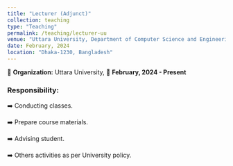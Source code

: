 ```yaml
---
title: "Lecturer (Adjunct)"
collection: teaching
type: "Teaching"
permalink: /teaching/lecturer-uu
venue: "Uttara University, Department of Computer Science and Engineering"
date: February, 2024
location: "Dhaka-1230, Bangladesh"
---
```

🏢 **Organization:** Uttara University, 📅 **February, 2024 - Present**

### **Responsibility:**

➡️ Conducting classes.

➡️ Prepare course materials.

➡️ Advising student.

➡️ Others activities as per University policy.
